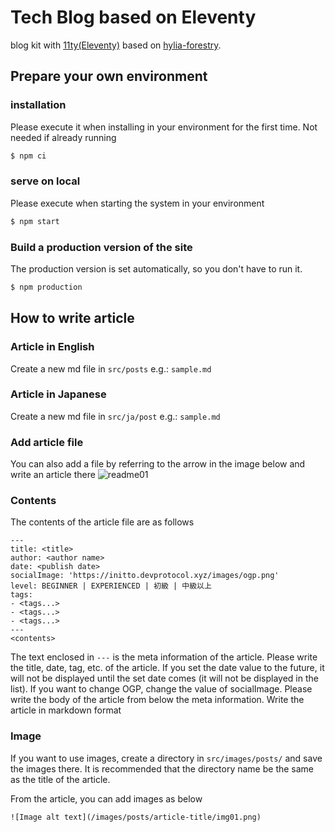 # Tech Blog based on Eleventy

blog kit with [11ty(Eleventy)](https://11ty.io) based on [hylia-forestry](https://github.com/DirtyF/hylia-forestry).

## Prepare your own environment

### installation
Please execute it when installing in your environment for the first time. Not needed if already running

```bash
$ npm ci
```

### serve on local
Please execute when starting the system in your environment

```bash
$ npm start
```

### Build a production version of the site
The production version is set automatically, so you don't have to run it.

```bash
$ npm production
```

## How to write article

### Article in English

Create a new md file in `src/posts`
e.g.: `sample.md`

### Article in Japanese

Create a new md file in `src/ja/post`
e.g.: `sample.md`

### Add article file

You can also add a file by referring to the arrow in the image below and write an article there
![readme01](https://user-images.githubusercontent.com/4590559/107755069-ad352d80-6d65-11eb-9ea6-add6e39c5b42.png)

### Contents
The contents of the article file are as follows

```
---
title: <title>
author: <author name>
date: <publish date>
socialImage: 'https://initto.devprotocol.xyz/images/ogp.png'
level: BEGINNER | EXPERIENCED | 初級 | 中級以上
tags:
- <tags...>
- <tags...>
- <tags...>
---
<contents>
```

The text enclosed in `---` is the meta information of the article.
Please write the title, date, tag, etc. of the article.
If you set the date value to the future, it will not be displayed until the set date comes (it will not be displayed in the list).
If you want to change OGP, change the value of socialImage.
Please write the body of the article from below the meta information.
Write the article in markdown format

### Image
If you want to use images, create a directory in `src/images/posts/` and save the images there.
It is recommended that the directory name be the same as the title of the article.

From the article, you can add images as below

```
![Image alt text](/images/posts/article-title/img01.png)
```


